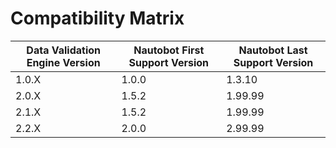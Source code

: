 # Compatibility Matrix

| Data Validation Engine Version | Nautobot First Support Version | Nautobot Last Support Version |
| ------------------------------ | ------------------------------ | ----------------------------- |
| 1.0.X                          | 1.0.0                          | 1.3.10                        |
| 2.0.X                          | 1.5.2                          | 1.99.99                       |
| 2.1.X                          | 1.5.2                          | 1.99.99                       |
| 2.2.X                          | 2.0.0                          | 2.99.99                       |